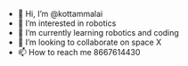 - 👋 Hi, I’m @kottammalai
- 👀 I’m interested in robotics
- 🌱 I’m currently learning robotics and coding
- 💞️ I’m looking to collaborate on space X
- 📫 How to reach me 8667614430

<!---
kottamm/kottamm is a ✨ special ✨ repository because its `README.md` (this file) appears on your GitHub profile.
You can click the Preview link to take a look at your changes.
--->
